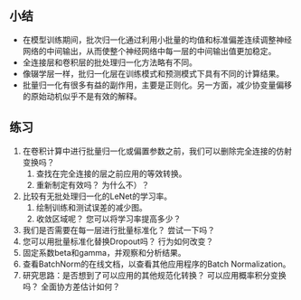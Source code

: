 

<!--
 * @version:
 * @Author:  StevenJokes https://github.com/StevenJokes
 * @Date: 2020-07-17 01:27:33
 * @LastEditors:  StevenJokes https://github.com/StevenJokes
 * @LastEditTime: 2020-07-17 01:29:39
 * @Description:
 * @TODO::
 * @Reference:http://preview.d2l.ai/d2l-en/master/chapter_convolutional-modern/batch-norm.html
 * https://zh.d2l.ai/chapter_convolutional-neural-networks/batch-norm.html
-->

## 小结

* 在模型训练期间，批次归一化通过利用小批量的均值和标准偏差连续调整神经网络的中间输出，从而使整个神经网络中每一层的中间输出值更加稳定。
* 全连接层和卷积层的批处理归一化方法略有不同。
* 像辍学层一样，批归一化层在训练模式和预测模式下具有不同的计算结果。
* 批量归一化有很多有益的副作用，主要是正则化。另一方面，减少协变量偏移的原始动机似乎不是有效的解释。


## 练习

1. 在卷积计算中进行批量归一化或偏置参数之前，我们可以删除完全连接的仿射变换吗？
   1. 查找在完全连接的层之前应用的等效转换。
   2. 重新制定有效吗？ 为什么不）？
2. 比较有无批处理归一化的LeNet的学习率。
   1. 绘制训练和测试误差的减少图。
   2. 收敛区域呢？ 您可以将学习率提高多少？
3. 我们是否需要在每一层进行批量标准化？ 尝试一下吗？
4. 您可以用批量标准化替换Dropout吗？ 行为如何改变？
5. 固定系数beta和gamma，并观察和分析结果。
6. 查看BatchNorm的在线文档，以查看其他应用程序的Batch Normalization。
7. 研究思路：是否想到了可以应用的其他规范化转换？ 可以应用概率积分变换吗？ 全面协方差估计如何？
